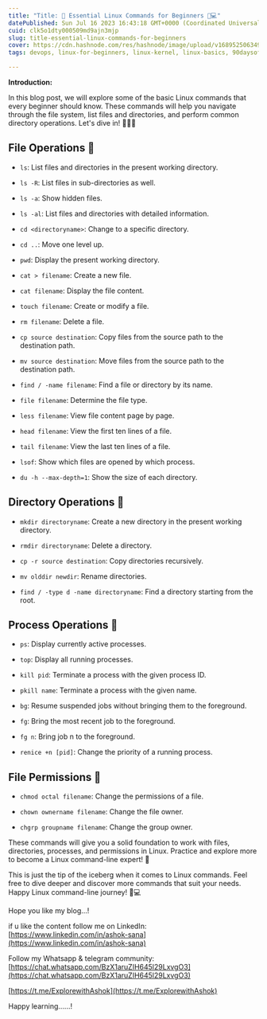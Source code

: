 ```yaml
---
title: "Title: 🚀 Essential Linux Commands for Beginners 🐧💻"
datePublished: Sun Jul 16 2023 16:43:18 GMT+0000 (Coordinated Universal Time)
cuid: clk5o1dty000509md9ajn3mjp
slug: title-essential-linux-commands-for-beginners
cover: https://cdn.hashnode.com/res/hashnode/image/upload/v1689525063491/3f682423-6857-4442-bf1f-31fc5bc1953b.png
tags: devops, linux-for-beginners, linux-kernel, linux-basics, 90daysofdevops

---
```


**Introduction:**

In this blog post, we will explore some of the basic Linux commands that every beginner should know. These commands will help you navigate through the file system, list files and directories, and perform common directory operations. Let's dive in! 🏊‍♂️💡

## **File Operations 📂**

* `ls`: List files and directories in the present working directory.
    
* `ls -R`: List files in sub-directories as well.
    
* `ls -a`: Show hidden files.
    
* `ls -al`: List files and directories with detailed information.
    
* `cd <directoryname>`: Change to a specific directory.
    
* `cd ..`: Move one level up.
    
* `pwd`: Display the present working directory.
    
* `cat > filename`: Create a new file.
    
* `cat filename`: Display the file content.
    
* `touch filename`: Create or modify a file.
    
* `rm filename`: Delete a file.
    
* `cp source destination`: Copy files from the source path to the destination path.
    
* `mv source destination`: Move files from the source path to the destination path.
    
* `find / -name filename`: Find a file or directory by its name.
    
* `file filename`: Determine the file type.
    
* `less filename`: View file content page by page.
    
* `head filename`: View the first ten lines of a file.
    
* `tail filename`: View the last ten lines of a file.
    
* `lsof`: Show which files are opened by which process.
    
* `du -h --max-depth=1`: Show the size of each directory.
    

## **Directory Operations 📁**

* `mkdir directoryname`: Create a new directory in the present working directory.
    
* `rmdir directoryname`: Delete a directory.
    
* `cp -r source destination`: Copy directories recursively.
    
* `mv olddir newdir`: Rename directories.
    
* `find / -type d -name directoryname`: Find a directory starting from the root.
    

## **Process Operations 🔄**

* `ps`: Display currently active processes.
    
* `top`: Display all running processes.
    
* `kill pid`: Terminate a process with the given process ID.
    
* `pkill name`: Terminate a process with the given name.
    
* `bg`: Resume suspended jobs without bringing them to the foreground.
    
* `fg`: Bring the most recent job to the foreground.
    
* `fg n`: Bring job n to the foreground.
    
* `renice +n [pid]`: Change the priority of a running process.
    

## **File Permissions 🔐**

* `chmod octal filename`: Change the permissions of a file.
    
* `chown ownername filename`: Change the file owner.
    
* `chgrp groupname filename`: Change the group owner.
    

These commands will give you a solid foundation to work with files, directories, processes, and permissions in Linux. Practice and explore more to become a Linux command-line expert! 💪

This is just the tip of the iceberg when it comes to Linux commands. Feel free to dive deeper and discover more commands that suit your needs. Happy Linux command-line journey! 🐧💻

Hope you like my blog...!

if u like the content follow me on LinkedIn: [https://www.linkedin.com/in/ashok-sana](https://www.linkedin.com/in/ashok-sana)

Follow my Whatsapp & telegram community: [https://chat.whatsapp.com/BzX1aruZIH645l29LxvgO3](https://chat.whatsapp.com/BzX1aruZIH645l29LxvgO3)

[https://t.me/ExplorewithAshok](https://t.me/ExplorewithAshok)

Happy learning......!